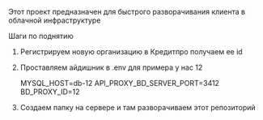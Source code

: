 Этот проект предназначен для быстрого разворачивания клиента в облачной инфраструктуре


Шаги по поднятию

1. Регистрируем новую организацию в Кредитпро получаем ее id
2. Проставляем айдишник в .env для примера у нас 12


     MYSQL_HOST=db-12
     API_PROXY_BD_SERVER_PORT=3412
     BD_PROXY_ID=12

3. Создаем папку на сервере и там разворачиваем этот репозиторий